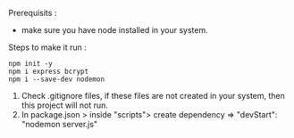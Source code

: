 Prerequisits :
* make sure you have node installed in your system.

Steps to make it run : 
```
npm init -y
npm i express bcrypt
npm i --save-dev nodemon

```
1. Check .gitignore files, if these files are not created in your system, then this project will not run.
2. In package.json > inside "scripts"> create dependency => "devStart": "nodemon server.js"

